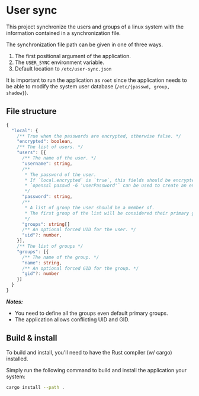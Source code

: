 # User sync

This project synchronize the users and groups of a linux system with the information contained in a synchronization file.

The synchronization file path can be given in one of three ways.
1. The first positional argument of the application.
2. The `USER_SYNC` environment variable.
3. Default location to `/etc/user-sync.json`

It is important to run the application as `root` since the application needs to be able to modify the system user database (`/etc/{passwd, group, shadow}`).

## File structure

```ts
{
  "local": {
    /** True when the passwords are encrypted, otherwise false. */
    "encrypted": boolean,
    /** The list of users. */
    "users": [{
      /** The name of the user. */
      "username": string,
      /**
       * The password of the user.
       * If `local.encrypted` is `true`, this fields should be encrypted.
       * `openssl passwd -6 'userPassword'` can be used to create an encrypted password.
       */
      "password": string,
      /**
       * A list of group the user should be a member of.
       * The first group of the list will be considered their primary group and must be defined.
       */
      "groups": string[]
      /** An optional forced UID for the user. */
      "uid"?: number,
    }],
    /** The list of groups */
    "groups": [{
      /** The name of the group. */
      "name": string,
      /** An optional forced GID for the group. */
      "gid"?: number
    }]
  }
}
```

***Notes:***

* You need to define all the groups even default primary groups.
* The application allows conflicting UID and GID.

## Build & install

To build and install, you'll need to have the Rust compiler (w/ cargo) installed.

Simply run the following command to build and install the application your system:

```sh
cargo install --path .
```
